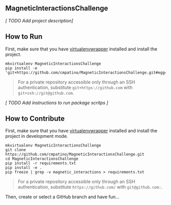 ## MagneticInteractionsChallenge

*[ TODO Add project description]*

## How to Run

First, make sure that you have [virtualenvwrapper](https://virtualenvwrapper.readthedocs.io/en/latest/install.html) installed and install the project.

```shell
mkvirtualenv MagneticInteractionsChallenge
pip install -e 'git+https://github.com/cmpatino/MagneticInteractionsChallenge.git#egg=magnetic_interactions'
```

> For a private repository accessible only through an SSH authentication, substitute `git+https://github.com` with `git+ssh://git@github.com`.

*[ TODO Add instructions to run package scritps ]*

## How to Contribute

First, make sure that you have [virtualenvwrapper](https://virtualenvwrapper.readthedocs.io/en/latest/install.html) installed and install the project in development mode.

```shell
mkvirtualenv MagneticInteractionsChallenge
git clone https://github.com/cmpatino/MagneticInteractionsChallenge.git
cd MagneticInteractionsChallenge
pip install -r requirements.txt
pip install -e .
pip freeze | grep -v magnetic_interactions > requirements.txt
```

> For a private repository accessible only through an SSH authentication, substitute `https://github.com/` with `git@github.com:`.

Then, create or select a GitHub branch and have fun... 